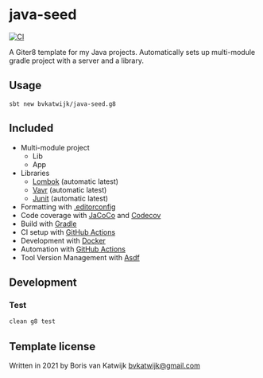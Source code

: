 # java-seed

[![CI](https://github.com/bvkatwijk/java-seed.g8/actions/workflows/ci.yml/badge.svg?event=push)](https://github.com/bvkatwijk/java-seed.g8/actions)

A Giter8 template for my Java projects.
Automatically sets up multi-module gradle project with a server and a library.

## Usage
```
sbt new bvkatwijk/java-seed.g8
```

## Included
* Multi-module project
  * Lib
  * App
* Libraries
  * [Lombok](https://projectlombok.org/) (automatic latest)
  * [Vavr](https://vavr.io/) (automatic latest)
  * [Junit](https://junit.org/) (automatic latest)
* Formatting with [.editorconfig](https://editorconfig.org)
* Code coverage with [JaCoCo](https://www.eclemma.org/jacoco/) and [Codecov](https://codecov.io/)
* Build with [Gradle](https://gradle.org)
* CI setup with [GitHub Actions](https://github.com/features/actions)
* Development with [Docker](https://www.docker.com/)
* Automation with [GitHub Actions](https://github.com/features/actions)
* Tool Version Management with [Asdf](https://asdf-vm.com/)

## Development

### Test
```sbt
clean g8 test
```

Template license
----------------
Written in 2021 by Boris van Katwijk bvkatwijk@gmail.com
